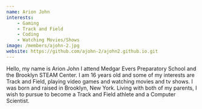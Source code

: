 ```yaml
---
name: Arion John
interests: 
    - Gaming
    - Track and Field
    - Coding
    - Watching Movies/Shows
image: /members/ajohn-2.jpg
website: https://github.com/ajohn-2/ajohn2.github.io.git 
---
```


Hello, my name is Arion John I attend Medgar Evers Preparatory School and the Brooklyn STEAM Center.
I am 16 years old and some of my interests are Track and Field, playing video games and watching movies
and tv shows. I was born and raised in Brooklyn, New York. Living with both of my parents, I wish to pursue to become a 
Track and Field athlete and a Computer Scientist. 


